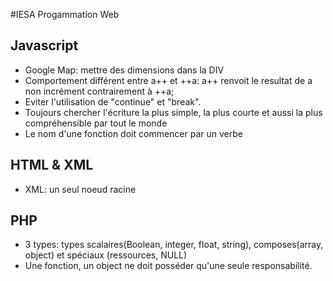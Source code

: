 #IESA Progammation Web

## Javascript
    
* Google Map: mettre des dimensions dans la DIV
* Comportement différent entre a++ et ++a: a++ renvoit le resultat de a non incrément contrairement à ++a;
* Eviter l'utilisation de "continue" et "break". 
* Toujours chercher l'écriture la plus simple, la plus courte et aussi la plus compréhensible par tout le monde 
* Le nom d'une fonction doit commencer par un verbe

## HTML & XML

* XML: un seul noeud racine

## PHP 

* 3 types: types scalaires(Boolean, integer, float, string), composes(array, object) et spéciaux (ressources, NULL)
* Une fonction, un object ne doit posséder qu'une seule responsabilité.


 
















































































































































































































